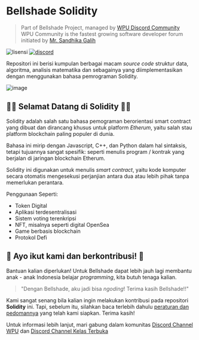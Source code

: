 # Bellshade Solidity

> Part of Bellshade Project, managed by [WPU Discord Community](http://discord.gg/wpu) <br>
> WPU Community is the fastest growing software developer forum initiated by [Mr. Sandhika Galih](https://www.youtube.com/c/WebProgrammingUNPAS)

![lisensi](https://img.shields.io/github/license/bellshade/Solidity?style=for-the-badge)
[![discord](https://img.shields.io/discord/722002048643497994?label=discord&style=for-the-badge)](http://discord.gg/S4rrXQ)

Repositori ini berisi kumpulan berbagai macam *source code* struktur data, algoritma, analisis matematika dan sebagainya yang diimplementasikan dengan menggunakan bahasa pemrograman Solidity.

![image](https://cdn.discordapp.com/attachments/835845494109634602/1031183376964653136/140185089-b47098bf-695c-4a4a-b579-06169ce45d16-min.png)

## 🎉🎉 Selamat Datang di Solidity 🎉🎉
Solidity adalah salah satu bahasa pemograman berorientasi smart contract yang dibuat dan dirancang khusus untuk platform *Etherum*, yaitu salah stau platform blockchain paling populer di dunia.

Bahasa ini mirip dengan Javascript, C++, dan Python dalam hal sintaksis, tetapi tujuannya sangat spesifik: seperti menulis program / kontrak yang berjalan di jaringan blockchain Etherum.

Solidity ini digunakan untuk menulis _smart contract_, yaitu kode komputer secara otomatis mengesekusi perjanjian antara dua atau lebih pihak tanpa memerlukan perantara.

Penggunaan Seperti:
- Token Digital
- Aplikasi terdesentralisasi
- Sistem voting terenkripsi
- NFT, misalnya seperti digital OpenSea
- Game berbasis blockchain
- Protokol Defi

## 🤩 Ayo ikut kami dan berkontribusi! 🤩

Bantuan kalian diperlukan! Untuk Bellshade dapat lebih jauh lagi membantu anak - anak Indonesia belajar *programming*, kita butuh tenaga kalian.
> "Dengan Bellshade, aku jadi bisa *ngoding*! Terima kasih Bellshade!!"

Kami sangat senang bila kalian ingin melakukan kontribusi pada repositori **Solidity** ini. Tapi, sebelum itu, silahkan baca terlebih dahulu [peraturan dan pedomannya](CONTRIBUTING.md) yang telah kami siapkan. Terima kasih! 

Untuk informasi lebih lanjut, mari gabung dalam komunitas [Discord Channel WPU](http://discord.gg/S4rrXQU) dan [Discord Channel Kelas Terbuka](https://discord.gg/QnRSMk2C)

